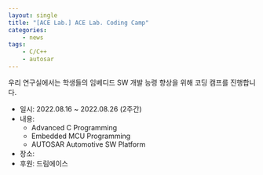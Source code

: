 ```yaml
---
layout: single
title: "[ACE Lab.] ACE Lab. Coding Camp"
categories: 
    - news
tags: 
    - C/C++
    - autosar
---
```


우리 연구실에서는 학생들의 임베디드 SW 개발 능령 향상을 위해 코딩 캠프를 진행합니다.

- 일시: 2022.08.16 ~ 2022.08.26 (2주간)
- 내용:
    - Advanced C Programming
    - Embedded MCU Programming
    - AUTOSAR Automotive SW Platform
- 장소:
- 후원: 드림에이스

